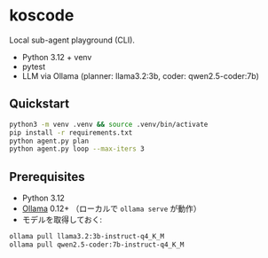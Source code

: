 # koscode
Local sub-agent playground (CLI).

- Python 3.12 + venv
- pytest
- LLM via Ollama (planner: llama3.2:3b, coder: qwen2.5-coder:7b)

## Quickstart
~~~bash
python3 -m venv .venv && source .venv/bin/activate
pip install -r requirements.txt
python agent.py plan
python agent.py loop --max-iters 3
~~~

## Prerequisites
- Python 3.12
- [Ollama](https://ollama.com/) 0.12+ （ローカルで `ollama serve` が動作）
- モデルを取得しておく:
~~~bash
ollama pull llama3.2:3b-instruct-q4_K_M
ollama pull qwen2.5-coder:7b-instruct-q4_K_M
~~~
